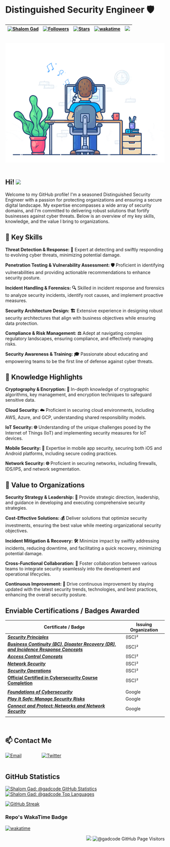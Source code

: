 # **Distinguished Security Engineer 🛡️**

| [![Shalom Gad](https://img.shields.io/badge/Shalom%20Gad-%40gadcode-blue)](#) | [![Followers](https://img.shields.io/github/followers/gadcode)](#) | [![Stars](https://img.shields.io/github/stars/gadcode?label=Profile%20Stars&logo=Profile%20stars&logoColor=b)](#) | [![wakatime](https://wakatime.com/badge/user/8f392287-e8cb-49ba-85a9-df23ee3802a0.svg)](https://wakatime.com/@8f392287-e8cb-49ba-85a9-df23ee3802a0) | ![](https://komarev.com/ghpvc/?username=gadcode&color=green&label=Profile+Views) |
--| --| --| --| --|

<br>
<div align="center">
    <img
        src="./security_engineer.gif"
        alt="Distinguished Security Engineer"
    >
</div>
<br>


## **Hi! ![](https://user-images.githubusercontent.com/18350557/176309783-0785949b-9127-417c-8b55-ab5a4333674e.gif)**

Welcome to my GitHub profile! I'm a seasoned Distinguished Security Engineer with a passion for protecting organizations and ensuring a secure digital landscape. My expertise encompasses a wide array of security domains, and I'm committed to delivering robust solutions that fortify businesses against cyber threats. Below is an overview of my key skills, knowledge, and the value I bring to organizations.
<br>

## **🔑 Key Skills**

**Threat Detection & Response: 🚀**
Expert at detecting and swiftly responding to evolving cyber threats, minimizing potential damage.

**Penetration Testing & Vulnerability Assessment: 🛡️**
Proficient in identifying vulnerabilities and providing actionable recommendations to enhance security posture.

**Incident Handling & Forensics: 🔍**
Skilled in incident response and forensics to analyze security incidents, identify root causes, and implement proactive measures.

**Security Architecture Design: 🏗️**
Extensive experience in designing robust security architectures that align with business objectives while ensuring data protection.

**Compliance & Risk Management: ⚖️**
Adept at navigating complex regulatory landscapes, ensuring compliance, and effectively managing risks.

**Security Awareness & Training: 🎓**
Passionate about educating and empowering teams to be the first line of defense against cyber threats.
<br>

## **🧠 Knowledge Highlights**

**Cryptography & Encryption: 🔐**
In-depth knowledge of cryptographic algorithms, key management, and encryption techniques to safeguard sensitive data.

**Cloud Security: ☁️**
Proficient in securing cloud environments, including AWS, Azure, and GCP, understanding shared responsibility models.

**IoT Security: 🌐**
Understanding of the unique challenges posed by the Internet of Things (IoT) and implementing security measures for IoT devices.

**Mobile Security: 📱**
Expertise in mobile app security, securing both iOS and Android platforms, including secure coding practices.

**Network Security: 🌐**
Proficient in securing networks, including firewalls, IDS/IPS, and network segmentation.
<br>

## **💼 Value to Organizations**

**Security Strategy & Leadership: 🚀**
Provide strategic direction, leadership, and guidance in developing and executing comprehensive security strategies.

**Cost-Effective Solutions: 💰**
Deliver solutions that optimize security investments, ensuring the best value while meeting organizational security objectives.

**Incident Mitigation & Recovery: 🛠️**
Minimize impact by swiftly addressing incidents, reducing downtime, and facilitating a quick recovery, minimizing potential damage.

**Cross-Functional Collaboration: 🤝**
Foster collaboration between various teams to integrate security seamlessly into the development and operational lifecycles.

**Continuous Improvement: 🔄**
Drive continuous improvement by staying updated with the latest security trends, technologies, and best practices, enhancing the overall security posture.
<br>

## **Enviable Certifications / Badges Awarded**
| Certificate / Badge                 | Issuing Organization              |
|-----------------------------------|-----------------------------------|
| ***[Security Principles](https://drive.proton.me/urls/6G7A5A6PGR#Ctr14kbw8mej)*** | (ISC)² |
| ***[Business Continuity (BC), Disaster Recovery (DR), and Incidence Response Concepts](https://drive.proton.me/urls/Q2WTBVZFMW#6zkPmhRtD7a4)*** | (ISC)² |
| ***[Access Control Concepts](https://drive.proton.me/urls/VP79H06CF8#wENNWh734jd5)*** | (ISC)² |
| ***[Network Security](https://drive.proton.me/urls/Q546HYNB2M#iUAcqKR13Ku6)*** | (ISC)² |
| ***[Security Operations](https://drive.proton.me/urls/PYH6HRYTT0#is0SjSumgoJW)*** | (ISC)² |
| **[Official Certified in Cybersecurity Course Completion](https://drive.proton.me/urls/PQN3XVBF0M#2vh6cpkBbSni)** | (ISC)² |
|           |           |
| ***[Foundations of Cybersecurity](https://drive.proton.me/urls/ME857CFRK4#X8NGAW2Inzdu)*** | Google |
| ***[Play It Safe: Manage Security Risks](https://drive.proton.me/urls/MYZRCVES7R#ueJa86PnKS9Z)***| Google |
| ***[Connect and Protect: Networks and Network Security](https://drive.proton.me/urls/D1K0VH3448#wMC6JVHRFZsy)***| Google |
|       |          |
<br>

## **📫 Contact Me**

[![Email](https://img.shields.io/badge/Email-shalomgad%40proton.me-blue)](mailto:shalomgad@proton.me) &emsp;&emsp;&emsp;&emsp;
[![Twitter](https://img.shields.io/badge/Twitter-%40Shalom__Gad-blue)](https://twitter.com/Shalom_Gad) &emsp;
<br><br>

## **GitHub Statistics**

<div>
    <a href="https://github.com/gadcode/github-readme-stats">
        <img
            src="https://github-readme-stats.vercel.app/api?username=gadcode&count_private=true&show_icons=true&theme=radical&env=PAT_1"
            alt="Shalom Gad: @gadcode GitHub Statistics"
        >
    </a>
    <a href="https://github.com/gadcode/github-readme-stats">
        <img
            src="https://github-readme-stats.vercel.app/api/top-langs/?username=gadcode&layout=compact&theme=radical&env=PAT_1"
            alt="Shalom Gad: @gadcode Top Languages"
        >
    </a>
</div>

[![GitHub Streak](https://streak-stats.demolab.com/?user=gadcode&theme=radical&env=PAT_1)](https://git.io/streak-stats)

### **Repo's WakaTime Badge**

[![wakatime](https://wakatime.com/badge/user/8f392287-e8cb-49ba-85a9-df23ee3802a0/project/08872963-5c9e-4f03-93db-5e02e81fddf1.svg)](https://wakatime.com/badge/user/8f392287-e8cb-49ba-85a9-df23ee3802a0/project/08872963-5c9e-4f03-93db-5e02e81fddf1)

<p align="right">
    <img src="https://media.giphy.com/media/WUlplcMpOCEmTGBtBW/giphy.gif"
         width="50"
    >
    <img src="https://komarev.com/ghpvc/?username=gadcode&label=Profile%20views&color=0e75b6&style=flat" 
         alt="@gadcode GitHub Page Visitors"
    >
</p>
